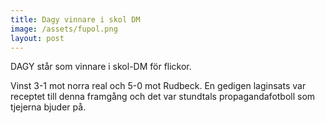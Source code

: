 ```yaml
---
title: Dagy vinnare i skol DM
image: /assets/fupol.png
layout: post
---
```


DAGY står som vinnare i skol-DM för flickor.

Vinst 3-1 mot norra real och 5-0 mot Rudbeck.
En gedigen laginsats var receptet till denna framgång och det var stundtals propagandafotboll som tjejerna bjuder på.
